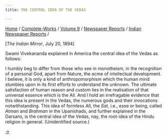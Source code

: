 ```yaml
---
title: THE CENTRAL IDEA OF THE VEDAS

---
```



[Home](../../../../index.htm) /
[Complete-Works](../../../complete_works.htm) / [Volume
9](../../volume_9_contents.htm) / [Newspaper
Reports](../newspaper_reports_contents.htm) / [Indian Newspaper
Reports](indian_newspaper_contents.htm) /



\[*The Indian Mirror*, July 20, 1894\]

Swami Vivekananda explained in America the central idea of the Vedas as
follows:

I humbly beg to differ from those who see in monotheism, in the
recognition of a personal God, apart from Nature, the acme of
intellectual development. I believe, it is only a kind of
anthropomorphism which the human mind stumbles upon in its first efforts
to understand the unknown. The ultimate satisfaction of human reason and
custom lies in the realisation of that universal essence which is the
All. And I hold an irrefragable evidence that this idea is present in
the Vedas, the numerous gods and their invocations notwithstanding. This
idea of formless All, the *Sat*, i.e., esse or being, called *Atman* and
*Brahman* in the Upanishads, and further explained in the Darsans, is
the central idea of the Vedas, nay, the root-idea of the Hindu religion
in general. (Unidentified source.)

[→](06_the_bengalee_may_18_1895.htm)


